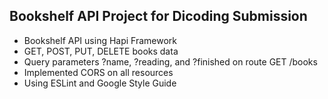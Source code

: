 ## Bookshelf API Project for Dicoding Submission

* Bookshelf API using Hapi Framework
* GET, POST, PUT, DELETE books data 
* Query parameters ?name, ?reading, and ?finished on route GET /books
* Implemented CORS on all resources
* Using ESLint and Google Style Guide